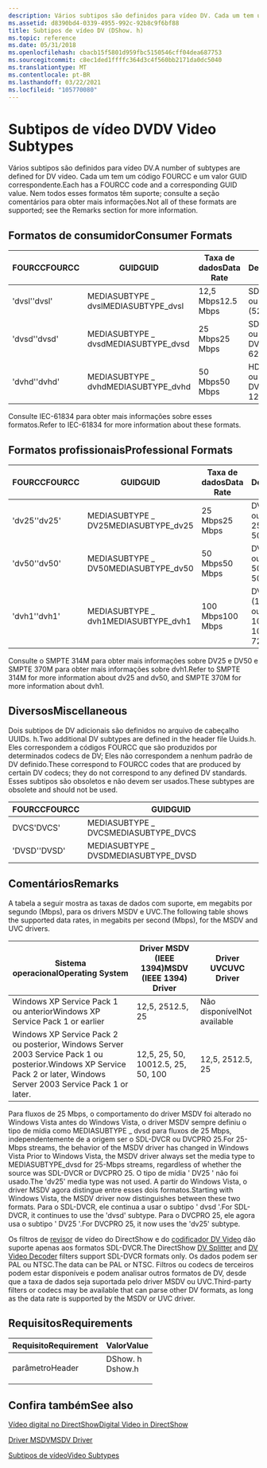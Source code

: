 ```yaml
---
description: Vários subtipos são definidos para vídeo DV. Cada um tem um código FOURCC e um valor GUID correspondente. Nem todos esses formatos têm suporte; consulte a seção comentários para obter mais informações.
ms.assetid: d8390bd4-0339-4955-992c-92b8c9f6bf88
title: Subtipos de vídeo DV (DShow. h)
ms.topic: reference
ms.date: 05/31/2018
ms.openlocfilehash: cbacb15f5801d959fbc5150546cff04dea687753
ms.sourcegitcommit: c8ec1ded1ffffc364d3c4f560bb2171da0dc5040
ms.translationtype: MT
ms.contentlocale: pt-BR
ms.lasthandoff: 03/22/2021
ms.locfileid: "105770080"
---
```

# <a name="dv-video-subtypes"></a><span data-ttu-id="b59a3-105">Subtipos de vídeo DV</span><span class="sxs-lookup"><span data-stu-id="b59a3-105">DV Video Subtypes</span></span>

<span data-ttu-id="b59a3-106">Vários subtipos são definidos para vídeo DV.</span><span class="sxs-lookup"><span data-stu-id="b59a3-106">A number of subtypes are defined for DV video.</span></span> <span data-ttu-id="b59a3-107">Cada um tem um código FOURCC e um valor GUID correspondente.</span><span class="sxs-lookup"><span data-stu-id="b59a3-107">Each has a FOURCC code and a corresponding GUID value.</span></span> <span data-ttu-id="b59a3-108">Nem todos esses formatos têm suporte; consulte a seção comentários para obter mais informações.</span><span class="sxs-lookup"><span data-stu-id="b59a3-108">Not all of these formats are supported; see the Remarks section for more information.</span></span>

## <a name="consumer-formats"></a><span data-ttu-id="b59a3-109">Formatos de consumidor</span><span class="sxs-lookup"><span data-stu-id="b59a3-109">Consumer Formats</span></span>



| <span data-ttu-id="b59a3-110">FOURCC</span><span class="sxs-lookup"><span data-stu-id="b59a3-110">FOURCC</span></span> | <span data-ttu-id="b59a3-111">GUID</span><span class="sxs-lookup"><span data-stu-id="b59a3-111">GUID</span></span>               | <span data-ttu-id="b59a3-112">Taxa de dados</span><span class="sxs-lookup"><span data-stu-id="b59a3-112">Data Rate</span></span> | <span data-ttu-id="b59a3-113">Descrição</span><span class="sxs-lookup"><span data-stu-id="b59a3-113">Description</span></span>                  |
|--------|--------------------|-----------|------------------------------|
| <span data-ttu-id="b59a3-114">'dvsl'</span><span class="sxs-lookup"><span data-stu-id="b59a3-114">'dvsl'</span></span> | <span data-ttu-id="b59a3-115">MEDIASUBTYPE \_ dvsl</span><span class="sxs-lookup"><span data-stu-id="b59a3-115">MEDIASUBTYPE\_dvsl</span></span> | <span data-ttu-id="b59a3-116">12,5 Mbps</span><span class="sxs-lookup"><span data-stu-id="b59a3-116">12.5 Mbps</span></span> | <span data-ttu-id="b59a3-117">SD-DVCR (525-60 ou 625-50)</span><span class="sxs-lookup"><span data-stu-id="b59a3-117">SD-DVCR (525-60 or 625-50)</span></span>   |
| <span data-ttu-id="b59a3-118">'dvsd'</span><span class="sxs-lookup"><span data-stu-id="b59a3-118">'dvsd'</span></span> | <span data-ttu-id="b59a3-119">MEDIASUBTYPE \_ dvsd</span><span class="sxs-lookup"><span data-stu-id="b59a3-119">MEDIASUBTYPE\_dvsd</span></span> | <span data-ttu-id="b59a3-120">25 Mbps</span><span class="sxs-lookup"><span data-stu-id="b59a3-120">25 Mbps</span></span>   | <span data-ttu-id="b59a3-121">SDL-DVCR (525-60 ou 625-50)</span><span class="sxs-lookup"><span data-stu-id="b59a3-121">SDL-DVCR (525-60 or 625-50)</span></span>  |
| <span data-ttu-id="b59a3-122">'dvhd'</span><span class="sxs-lookup"><span data-stu-id="b59a3-122">'dvhd'</span></span> | <span data-ttu-id="b59a3-123">MEDIASUBTYPE \_ dvhd</span><span class="sxs-lookup"><span data-stu-id="b59a3-123">MEDIASUBTYPE\_dvhd</span></span> | <span data-ttu-id="b59a3-124">50 Mbps</span><span class="sxs-lookup"><span data-stu-id="b59a3-124">50 Mbps</span></span>   | <span data-ttu-id="b59a3-125">HD-DVCR (1125-60 ou 1250-50)</span><span class="sxs-lookup"><span data-stu-id="b59a3-125">HD-DVCR (1125-60 or 1250-50)</span></span> |



 

<span data-ttu-id="b59a3-126">Consulte IEC-61834 para obter mais informações sobre esses formatos.</span><span class="sxs-lookup"><span data-stu-id="b59a3-126">Refer to IEC-61834 for more information about these formats.</span></span>

## <a name="professional-formats"></a><span data-ttu-id="b59a3-127">Formatos profissionais</span><span class="sxs-lookup"><span data-stu-id="b59a3-127">Professional Formats</span></span>



| <span data-ttu-id="b59a3-128">FOURCC</span><span class="sxs-lookup"><span data-stu-id="b59a3-128">FOURCC</span></span> | <span data-ttu-id="b59a3-129">GUID</span><span class="sxs-lookup"><span data-stu-id="b59a3-129">GUID</span></span>               | <span data-ttu-id="b59a3-130">Taxa de dados</span><span class="sxs-lookup"><span data-stu-id="b59a3-130">Data Rate</span></span> | <span data-ttu-id="b59a3-131">Descrição</span><span class="sxs-lookup"><span data-stu-id="b59a3-131">Description</span></span>                                 |
|--------|--------------------|-----------|---------------------------------------------|
| <span data-ttu-id="b59a3-132">'dv25'</span><span class="sxs-lookup"><span data-stu-id="b59a3-132">'dv25'</span></span> | <span data-ttu-id="b59a3-133">MEDIASUBTYPE \_ DV25</span><span class="sxs-lookup"><span data-stu-id="b59a3-133">MEDIASUBTYPE\_dv25</span></span> | <span data-ttu-id="b59a3-134">25 Mbps</span><span class="sxs-lookup"><span data-stu-id="b59a3-134">25 Mbps</span></span>   | <span data-ttu-id="b59a3-135">DVCPRO 25 (525-60 ou 625-50).</span><span class="sxs-lookup"><span data-stu-id="b59a3-135">DVCPRO 25 (525-60 or 625-50).</span></span>               |
| <span data-ttu-id="b59a3-136">'dv50'</span><span class="sxs-lookup"><span data-stu-id="b59a3-136">'dv50'</span></span> | <span data-ttu-id="b59a3-137">MEDIASUBTYPE \_ DV50</span><span class="sxs-lookup"><span data-stu-id="b59a3-137">MEDIASUBTYPE\_dv50</span></span> | <span data-ttu-id="b59a3-138">50 Mbps</span><span class="sxs-lookup"><span data-stu-id="b59a3-138">50 Mbps</span></span>   | <span data-ttu-id="b59a3-139">DVCPRO 50 (525-60 ou 625-50)</span><span class="sxs-lookup"><span data-stu-id="b59a3-139">DVCPRO 50 (525-60 or 625-50)</span></span>                |
| <span data-ttu-id="b59a3-140">'dvh1'</span><span class="sxs-lookup"><span data-stu-id="b59a3-140">'dvh1'</span></span> | <span data-ttu-id="b59a3-141">MEDIASUBTYPE \_ dvh1</span><span class="sxs-lookup"><span data-stu-id="b59a3-141">MEDIASUBTYPE\_dvh1</span></span> | <span data-ttu-id="b59a3-142">100 Mbps</span><span class="sxs-lookup"><span data-stu-id="b59a3-142">100 Mbps</span></span>  | <span data-ttu-id="b59a3-143">DVCPRO 100 (1080/60i, 1080/50i ou 720/60P)</span><span class="sxs-lookup"><span data-stu-id="b59a3-143">DVCPRO 100 (1080/60i, 1080/50i, or 720/60P)</span></span> |



 

<span data-ttu-id="b59a3-144">Consulte o SMPTE 314M para obter mais informações sobre DV25 e DV50 e SMPTE 370M para obter mais informações sobre dvh1.</span><span class="sxs-lookup"><span data-stu-id="b59a3-144">Refer to SMPTE 314M for more information about dv25 and dv50, and SMPTE 370M for more information about dvh1.</span></span>

## <a name="miscellaneous"></a><span data-ttu-id="b59a3-145">Diversos</span><span class="sxs-lookup"><span data-stu-id="b59a3-145">Miscellaneous</span></span>

<span data-ttu-id="b59a3-146">Dois subtipos de DV adicionais são definidos no arquivo de cabeçalho UUIDs. h.</span><span class="sxs-lookup"><span data-stu-id="b59a3-146">Two additional DV subtypes are defined in the header file Uuids.h.</span></span> <span data-ttu-id="b59a3-147">Eles correspondem a códigos FOURCC que são produzidos por determinados codecs de DV; Eles não correspondem a nenhum padrão de DV definido.</span><span class="sxs-lookup"><span data-stu-id="b59a3-147">These correspond to FOURCC codes that are produced by certain DV codecs; they do not correspond to any defined DV standards.</span></span> <span data-ttu-id="b59a3-148">Esses subtipos são obsoletos e não devem ser usados.</span><span class="sxs-lookup"><span data-stu-id="b59a3-148">These subtypes are obsolete and should not be used.</span></span>



| <span data-ttu-id="b59a3-149">FOURCC</span><span class="sxs-lookup"><span data-stu-id="b59a3-149">FOURCC</span></span> | <span data-ttu-id="b59a3-150">GUID</span><span class="sxs-lookup"><span data-stu-id="b59a3-150">GUID</span></span>               |
|--------|--------------------|
| <span data-ttu-id="b59a3-151">DVCS</span><span class="sxs-lookup"><span data-stu-id="b59a3-151">'DVCS'</span></span> | <span data-ttu-id="b59a3-152">MEDIASUBTYPE \_ DVCS</span><span class="sxs-lookup"><span data-stu-id="b59a3-152">MEDIASUBTYPE\_DVCS</span></span> |
| <span data-ttu-id="b59a3-153">'DVSD'</span><span class="sxs-lookup"><span data-stu-id="b59a3-153">'DVSD'</span></span> | <span data-ttu-id="b59a3-154">MEDIASUBTYPE \_ DVSD</span><span class="sxs-lookup"><span data-stu-id="b59a3-154">MEDIASUBTYPE\_DVSD</span></span> |



 

## <a name="remarks"></a><span data-ttu-id="b59a3-155">Comentários</span><span class="sxs-lookup"><span data-stu-id="b59a3-155">Remarks</span></span>

<span data-ttu-id="b59a3-156">A tabela a seguir mostra as taxas de dados com suporte, em megabits por segundo (Mbps), para os drivers MSDV e UVC.</span><span class="sxs-lookup"><span data-stu-id="b59a3-156">The following table shows the supported data rates, in megabits per second (Mbps), for the MSDV and UVC drivers.</span></span>



| <span data-ttu-id="b59a3-157">Sistema operacional</span><span class="sxs-lookup"><span data-stu-id="b59a3-157">Operating System</span></span>                                                                 | <span data-ttu-id="b59a3-158">Driver MSDV (IEEE 1394)</span><span class="sxs-lookup"><span data-stu-id="b59a3-158">MSDV (IEEE 1394) Driver</span></span> | <span data-ttu-id="b59a3-159">Driver UVC</span><span class="sxs-lookup"><span data-stu-id="b59a3-159">UVC Driver</span></span>    |
|----------------------------------------------------------------------------------|-------------------------|---------------|
| <span data-ttu-id="b59a3-160">Windows XP Service Pack 1 ou anterior</span><span class="sxs-lookup"><span data-stu-id="b59a3-160">Windows XP Service Pack 1 or earlier</span></span>                                             | <span data-ttu-id="b59a3-161">12,5, 25</span><span class="sxs-lookup"><span data-stu-id="b59a3-161">12.5, 25</span></span>                | <span data-ttu-id="b59a3-162">Não disponível</span><span class="sxs-lookup"><span data-stu-id="b59a3-162">Not available</span></span> |
| <span data-ttu-id="b59a3-163">Windows XP Service Pack 2 ou posterior, Windows Server 2003 Service Pack 1 ou posterior.</span><span class="sxs-lookup"><span data-stu-id="b59a3-163">Windows XP Service Pack 2 or later, Windows Server 2003 Service Pack 1 or later.</span></span> | <span data-ttu-id="b59a3-164">12,5, 25, 50, 100</span><span class="sxs-lookup"><span data-stu-id="b59a3-164">12.5, 25, 50, 100</span></span>       | <span data-ttu-id="b59a3-165">12,5, 25</span><span class="sxs-lookup"><span data-stu-id="b59a3-165">12.5, 25</span></span>      |



 

<span data-ttu-id="b59a3-166">Para fluxos de 25 Mbps, o comportamento do driver MSDV foi alterado no Windows Vista antes do Windows Vista, o driver MSDV sempre definiu o tipo de mídia como MEDIASUBTYPE \_ dvsd para fluxos de 25 Mbps, independentemente de a origem ser o SDL-DVCR ou DVCPRO 25.</span><span class="sxs-lookup"><span data-stu-id="b59a3-166">For 25-Mbps streams, the behavior of the MSDV driver has changed in Windows Vista Prior to Windows Vista, the MSDV driver always set the media type to MEDIASUBTYPE\_dvsd for 25-Mbps streams, regardless of whether the source was SDL-DVCR or DVCPRO 25.</span></span> <span data-ttu-id="b59a3-167">O tipo de mídia ' DV25 ' não foi usado.</span><span class="sxs-lookup"><span data-stu-id="b59a3-167">The 'dv25' media type was not used.</span></span> <span data-ttu-id="b59a3-168">A partir do Windows Vista, o driver MSDV agora distingue entre esses dois formatos.</span><span class="sxs-lookup"><span data-stu-id="b59a3-168">Starting with Windows Vista, the MSDV driver now distinguishes between these two formats.</span></span> <span data-ttu-id="b59a3-169">Para o SDL-DVCR, ele continua a usar o subtipo ' dvsd '.</span><span class="sxs-lookup"><span data-stu-id="b59a3-169">For SDL-DVCR, it continues to use the 'dvsd' subtype.</span></span> <span data-ttu-id="b59a3-170">Para o DVCPRO 25, ele agora usa o subtipo ' DV25 '.</span><span class="sxs-lookup"><span data-stu-id="b59a3-170">For DVCPRO 25, it now uses the 'dv25' subtype.</span></span>

<span data-ttu-id="b59a3-171">Os filtros de [revisor](dv-splitter-filter.md) de vídeo do DirectShow e do [codificador DV Video](dv-video-decoder-filter.md) dão suporte apenas aos formatos SDL-DVCR.</span><span class="sxs-lookup"><span data-stu-id="b59a3-171">The DirectShow [DV Splitter](dv-splitter-filter.md) and [DV Video Decoder](dv-video-decoder-filter.md) filters support SDL-DVCR formats only.</span></span> <span data-ttu-id="b59a3-172">Os dados podem ser PAL ou NTSC.</span><span class="sxs-lookup"><span data-stu-id="b59a3-172">The data can be PAL or NTSC.</span></span> <span data-ttu-id="b59a3-173">Filtros ou codecs de terceiros podem estar disponíveis e podem analisar outros formatos de DV, desde que a taxa de dados seja suportada pelo driver MSDV ou UVC.</span><span class="sxs-lookup"><span data-stu-id="b59a3-173">Third-party filters or codecs may be available that can parse other DV formats, as long as the data rate is supported by the MSDV or UVC driver.</span></span>

## <a name="requirements"></a><span data-ttu-id="b59a3-174">Requisitos</span><span class="sxs-lookup"><span data-stu-id="b59a3-174">Requirements</span></span>



| <span data-ttu-id="b59a3-175">Requisito</span><span class="sxs-lookup"><span data-stu-id="b59a3-175">Requirement</span></span> | <span data-ttu-id="b59a3-176">Valor</span><span class="sxs-lookup"><span data-stu-id="b59a3-176">Value</span></span> |
|-------------------|------------------------------------------------------------------------------------|
| <span data-ttu-id="b59a3-177">parâmetro</span><span class="sxs-lookup"><span data-stu-id="b59a3-177">Header</span></span><br/> | <dl> <span data-ttu-id="b59a3-178"><dt>DShow. h</dt></span><span class="sxs-lookup"><span data-stu-id="b59a3-178"><dt>Dshow.h</dt></span></span> </dl> |



## <a name="see-also"></a><span data-ttu-id="b59a3-179">Confira também</span><span class="sxs-lookup"><span data-stu-id="b59a3-179">See also</span></span>

<dl> <dt>

[<span data-ttu-id="b59a3-180">Vídeo digital no DirectShow</span><span class="sxs-lookup"><span data-stu-id="b59a3-180">Digital Video in DirectShow</span></span>](digital-video-in-directshow.md)
</dt> <dt>

[<span data-ttu-id="b59a3-181">Driver MSDV</span><span class="sxs-lookup"><span data-stu-id="b59a3-181">MSDV Driver</span></span>](msdv-driver.md)
</dt> <dt>

[<span data-ttu-id="b59a3-182">Subtipos de vídeo</span><span class="sxs-lookup"><span data-stu-id="b59a3-182">Video Subtypes</span></span>](video-subtypes.md)
</dt> </dl>

 

 




